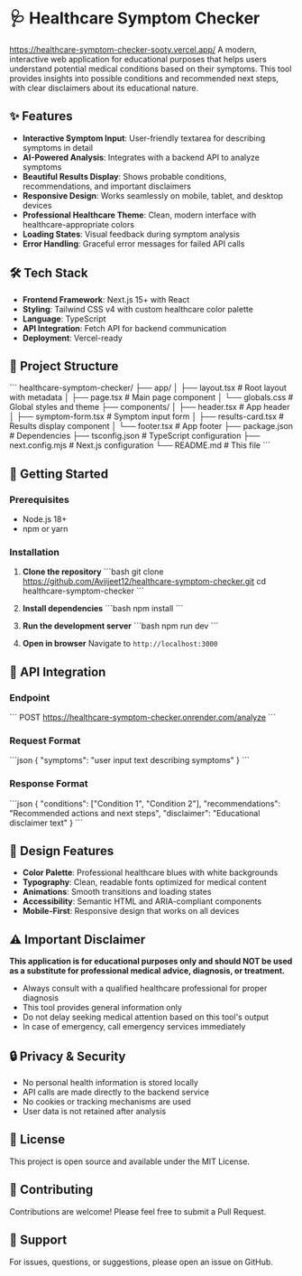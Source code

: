 # 🩺 Healthcare Symptom Checker
https://healthcare-symptom-checker-sooty.vercel.app/
A modern, interactive web application for educational purposes that helps users understand potential medical conditions based on their symptoms. This tool provides insights into possible conditions and recommended next steps, with clear disclaimers about its educational nature.

## ✨ Features

- **Interactive Symptom Input**: User-friendly textarea for describing symptoms in detail
- **AI-Powered Analysis**: Integrates with a backend API to analyze symptoms
- **Beautiful Results Display**: Shows probable conditions, recommendations, and important disclaimers
- **Responsive Design**: Works seamlessly on mobile, tablet, and desktop devices
- **Professional Healthcare Theme**: Clean, modern interface with healthcare-appropriate colors
- **Loading States**: Visual feedback during symptom analysis
- **Error Handling**: Graceful error messages for failed API calls

## 🛠️ Tech Stack

- **Frontend Framework**: Next.js 15+ with React
- **Styling**: Tailwind CSS v4 with custom healthcare color palette
- **Language**: TypeScript
- **API Integration**: Fetch API for backend communication
- **Deployment**: Vercel-ready

## 📁 Project Structure

\`\`\`
healthcare-symptom-checker/
├── app/
│   ├── layout.tsx           # Root layout with metadata
│   ├── page.tsx             # Main page component
│   └── globals.css          # Global styles and theme
├── components/
│   ├── header.tsx           # App header
│   ├── symptom-form.tsx     # Symptom input form
│   ├── results-card.tsx     # Results display component
│   └── footer.tsx           # App footer
├── package.json             # Dependencies
├── tsconfig.json            # TypeScript configuration
├── next.config.mjs          # Next.js configuration
└── README.md                # This file
\`\`\`

## 🚀 Getting Started

### Prerequisites
- Node.js 18+ 
- npm or yarn

### Installation

1. **Clone the repository**
   \`\`\`bash
   git clone https://github.com/Aviijeet12/healthcare-symptom-checker.git
   cd healthcare-symptom-checker
   \`\`\`

2. **Install dependencies**
   \`\`\`bash
   npm install
   \`\`\`

3. **Run the development server**
   \`\`\`bash
   npm run dev
   \`\`\`

4. **Open in browser**
   Navigate to `http://localhost:3000`

## 📡 API Integration

### Endpoint
\`\`\`
POST https://healthcare-symptom-checker.onrender.com/analyze
\`\`\`

### Request Format
\`\`\`json
{
  "symptoms": "user input text describing symptoms"
}
\`\`\`

### Response Format
\`\`\`json
{
  "conditions": ["Condition 1", "Condition 2"],
  "recommendations": "Recommended actions and next steps",
  "disclaimer": "Educational disclaimer text"
}
\`\`\`

## 🎨 Design Features

- **Color Palette**: Professional healthcare blues with white backgrounds
- **Typography**: Clean, readable fonts optimized for medical content
- **Animations**: Smooth transitions and loading states
- **Accessibility**: Semantic HTML and ARIA-compliant components
- **Mobile-First**: Responsive design that works on all devices

## ⚠️ Important Disclaimer

**This application is for educational purposes only and should NOT be used as a substitute for professional medical advice, diagnosis, or treatment.**

- Always consult with a qualified healthcare professional for proper diagnosis
- This tool provides general information only
- Do not delay seeking medical attention based on this tool's output
- In case of emergency, call emergency services immediately

## 🔒 Privacy & Security

- No personal health information is stored locally
- API calls are made directly to the backend service
- No cookies or tracking mechanisms are used
- User data is not retained after analysis

## 📝 License

This project is open source and available under the MIT License.

## 🤝 Contributing

Contributions are welcome! Please feel free to submit a Pull Request.

## 📧 Support

For issues, questions, or suggestions, please open an issue on GitHub.

